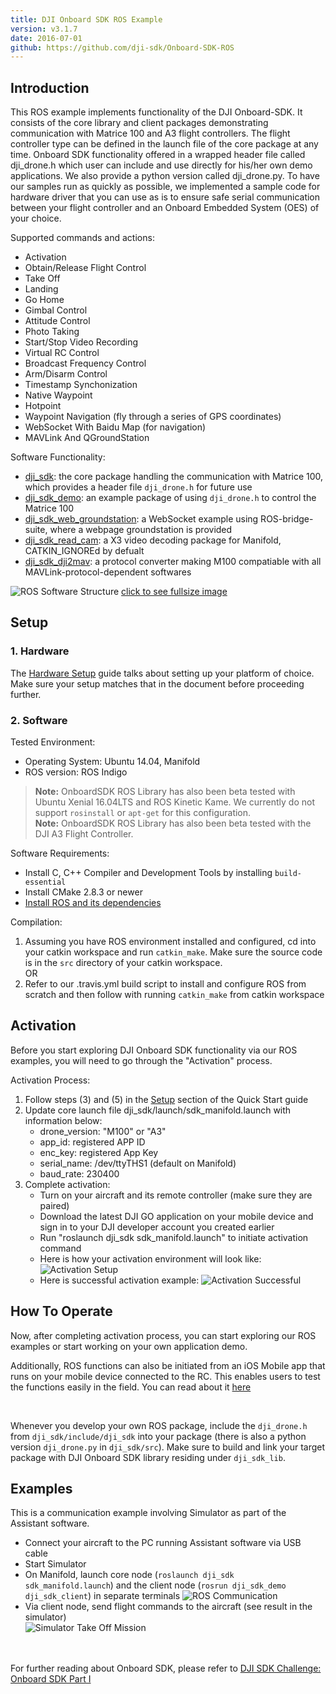 ```yaml
---
title: DJI Onboard SDK ROS Example
version: v3.1.7
date: 2016-07-01
github: https://github.com/dji-sdk/Onboard-SDK-ROS
---
```


## Introduction

This ROS example implements functionality of the DJI Onboard-SDK. It consists of the core library and client packages demonstrating communication with Matrice 100 and A3 flight controllers. The flight controller type can be defined in the launch file of the core package at any time. Onboard SDK functionality offered in a wrapped header file called dji_drone.h which user can include and use directly for his/her own demo applications. We also provide a python version called dji_drone.py. To have our samples run as quickly as possible, we implemented a sample code for hardware driver that you can use as is to ensure safe serial communication between your flight controller and an Onboard Embedded System (OES) of your choice.



Supported commands and  actions:

* Activation
* Obtain/Release Flight Control
* Take Off
* Landing
* Go Home
* Gimbal Control
* Attitude Control
* Photo Taking
* Start/Stop Video Recording
* Virtual RC Control
* Broadcast Frequency Control
* Arm/Disarm Control
* Timestamp Synchonization
* Native Waypoint
* Hotpoint
* Waypoint Navigation (fly through a series of GPS coordinates)
* WebSocket With Baidu Map (for navigation)
* MAVLink And QGroundStation

Software Functionality:

* [dji_sdk](../ROS_Example/ros_corePackage.html): the core package handling the communication with Matrice 100, which provides a header file `dji_drone.h` for future use
* [dji_sdk_demo](../ROS_Example/ros_demo_client_package.html): an example package of using `dji_drone.h` to control the Matrice 100
* [dji_sdk_web_groundstation](../ROS_Example/ros_map_waypoint_navigation_package.html): a WebSocket example using ROS-bridge-suite, where a webpage groundstation is provided
* [dji_sdk_read_cam](../ROS_Example/ros_video_decoding_package.html): a X3 video decoding package for Manifold, CATKIN_IGNOREd by defualt
* [dji_sdk_dji2mav](../ROS_Example/ros_dji2mav_0.2.1_package.html): a protocol converter making M100 compatiable with all MAVLink-protocol-dependent softwares

![ROS Software Structure](../../images/ROS/ROSSoftwareStructure.jpg)
[click to see fullsize image](../../images/ROS/ROSSoftwareStructure.jpg)

## Setup 

### 1. Hardware

The [Hardware Setup](../../hardware-setup/index.html) guide talks about setting up your platform of choice. Make sure your setup matches that in the document before proceeding further. 


### 2. Software

Tested Environment:

* Operating System: Ubuntu 14.04, Manifold
* ROS version: ROS Indigo
> **Note:** OnboardSDK ROS Library has also been beta tested with Ubuntu Xenial 16.04LTS and ROS Kinetic Kame. We currently do not support `rosinstall` or `apt-get` for this configuration.   
> **Note:** OnboardSDK ROS Library has also been beta tested with the DJI A3 Flight Controller. 

Software Requirements:

* Install C, C++ Compiler and Development Tools by installing ``build-essential``
* Install CMake 2.8.3 or newer
* <a href="http://wiki.ros.org/ROS/Tutorials/InstallingandConfiguringROSEnvironment">Install ROS and its dependencies</a>

Compilation:

1. Assuming you have ROS environment installed and configured, cd into your catkin workspace and run ``catkin_make``. Make sure the source code is in the `src` directory of your catkin workspace.
<br>OR</br>
2. Refer to our .travis.yml build script to install and configure ROS from scratch and then follow with running ``catkin_make`` from catkin workspace


## Activation

Before you start exploring DJI Onboard SDK functionality via our ROS examples, you will need to go through the "Activation" process.

Activation Process:

1. Follow steps (3) and (5) in the [Setup](../../quick-start/index.html#Setup) section of the Quick Start guide
2. Update core launch file dji_sdk/launch/sdk_manifold.launch with information below:
    * drone_version: "M100" or "A3"
    * app_id: registered APP ID
    * enc_key: registered App Key 
    * serial_name: /dev/ttyTHS1 (default on Manifold)
    * baud_rate: 230400
3. Complete activation:
    * Turn on your aircraft and its remote controller (make sure they are paired)
    * Download the latest DJI GO application on your mobile device and sign in to your DJI developer account you created earlier
    * Run "roslaunch dji_sdk sdk_manifold.launch" to initiate activation command
    * Here is how your activation environment will look like:
![Activation Setup](../../images/common/activation_1.png)
    * Here is successful activation example:
![Activation Successful](../../images/ROS/ROSActivationSuccessful_1.png)


## How To Operate

Now, after completing activation process, you can start exploring our ROS examples or start working on your own application demo. 

Additionally, ROS functions can also be initiated from an iOS Mobile app that runs on your mobile device connected to the RC. This enables users to test the functions easily in the field. You can read about it [here](../../github-platform-docs/MobileOnboardSDK/Mobile-OSDK.html)

</br>

Whenever you develop your own ROS package, include the ``dji_drone.h`` from ``dji_sdk/include/dji_sdk`` into your package (there is also a python version ``dji_drone.py`` in ``dji_sdk/src``). Make sure to build and link your target package with DJI Onboard SDK library residing under ``dji_sdk_lib``.

## Examples

This is a communication example involving Simulator as part of the Assistant software.

* Connect your aircraft to the PC running Assistant software via USB cable
* Start Simulator
* On Manifold, launch core node (``roslaunch dji_sdk sdk_manifold.launch``) and the client node (``rosrun dji_sdk_demo dji_sdk_client``) in separate terminals
![ROS Communication](../../images/ROS/ROSExample.png)
* Via client node, send flight commands to the aircraft (see result in the simulator)</br>
![Simulator Take Off Mission](../../images/ROS/SimulatorTakeOff.png)

</br></br>
For further reading about Onboard SDK, please refer to [DJI SDK Challenge: Onboard SDK Part I](./whatToKnowI.html)
